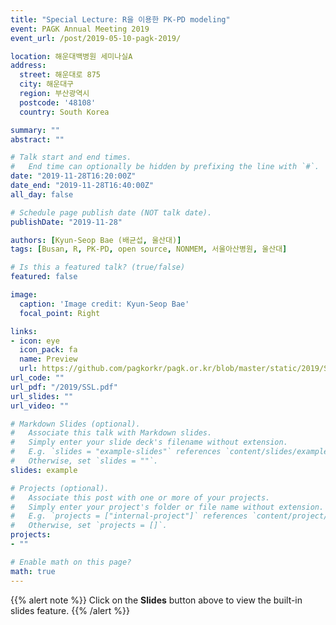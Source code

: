 ```yaml
---
title: "Special Lecture: R을 이용한 PK-PD modeling"
event: PAGK Annual Meeting 2019
event_url: /post/2019-05-10-pagk-2019/

location: 해운대백병원 세미나실A
address:
  street: 해운대로 875
  city: 해운대구
  region: 부산광역시
  postcode: '48108'
  country: South Korea

summary: ""
abstract: ""

# Talk start and end times.
#   End time can optionally be hidden by prefixing the line with `#`.
date: "2019-11-28T16:20:00Z"
date_end: "2019-11-28T16:40:00Z"
all_day: false

# Schedule page publish date (NOT talk date).
publishDate: "2019-11-28"

authors: [Kyun-Seop Bae (배균섭, 울산대)]
tags: [Busan, R, PK-PD, open source, NONMEM, 서울아산병원, 울산대]

# Is this a featured talk? (true/false)
featured: false

image:
  caption: 'Image credit: Kyun-Seop Bae'
  focal_point: Right

links:
- icon: eye
  icon_pack: fa
  name: Preview
  url: https://github.com/pagkorkr/pagk.or.kr/blob/master/static/2019/SSL.pdf
url_code: ""
url_pdf: "/2019/SSL.pdf"
url_slides: ""
url_video: ""

# Markdown Slides (optional).
#   Associate this talk with Markdown slides.
#   Simply enter your slide deck's filename without extension.
#   E.g. `slides = "example-slides"` references `content/slides/example-slides.md`.
#   Otherwise, set `slides = ""`.
slides: example

# Projects (optional).
#   Associate this post with one or more of your projects.
#   Simply enter your project's folder or file name without extension.
#   E.g. `projects = ["internal-project"]` references `content/project/deep-learning/index.md`.
#   Otherwise, set `projects = []`.
projects:
- ""

# Enable math on this page?
math: true
---
```


{{% alert note %}}
Click on the **Slides** button above to view the built-in slides feature.
{{% /alert %}}
